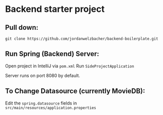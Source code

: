 # Backend starter project

## Pull down:
```
git clone https://github.com/jordanwelzbacher/backend-boilerplate.git
```

## Run Spring (Backend) Server:
Open project in IntelliJ via ```pom.xml```
Run ```SideProjectApplication```

Server runs on port 8080 by default.

## To Change Datasource (currently MovieDB):
Edit the ```spring.datasource``` fields in ```src/main/resources/application.properties```
